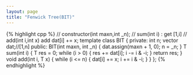 ```yaml
---
layout: page
title: "Fenwick Tree(BIT)"
---
```


{% highlight cpp %}
// constructor(int maxn,int _n);
// sum(int i) : get [1,i]
// add(int i,int x) add dat[i] += x;
template<class T> class BIT {
private:
	int n;
	vector<T> dat;//[1,n]
public:
	BIT(int maxn, int _n) {
		dat.assign(maxn + 1, 0);
		n = _n;
	}
	T sum(int i) {
		T res = 0;
		while (i > 0) {
			res += dat[i];
			i -= i & -i;
		}
		return res;
	}
	void add(int i, T x) {
		while (i <= n) {
			dat[i] += x;
			i += i & -i;
		}
	}
};
{% endhighlight %}
